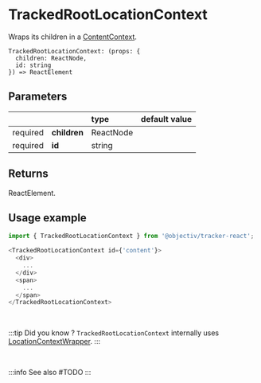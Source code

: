# TrackedRootLocationContext

Wraps its children in a [ContentContext](/taxonomy/reference/location-contexts/ContentContext.md).

```tsx
TrackedRootLocationContext: (props: { 
  children: ReactNode, 
  id: string
}) => ReactElement
```

## Parameters
|          |              | type      | default value |
|:--------:|:-------------|:----------|:--------------|
| required | **children** | ReactNode |               |
| required | **id**       | string    |               |

## Returns
ReactElement.

## Usage example

```typescript jsx
import { TrackedRootLocationContext } from '@objectiv/tracker-react';
```

```typescript jsx
<TrackedRootLocationContext id={'content'}>
  <div>
    ...
  </div>
  <span>
    ...
  </span>
</TrackedRootLocationContext>
```

<br />

:::tip Did you know ?
`TrackedRootLocationContext` internally uses [LocationContextWrapper](/tracking/react/api-reference/locationWrappers/LocationContextWrapper.md).
:::

<br />

:::info See also
#TODO
:::
